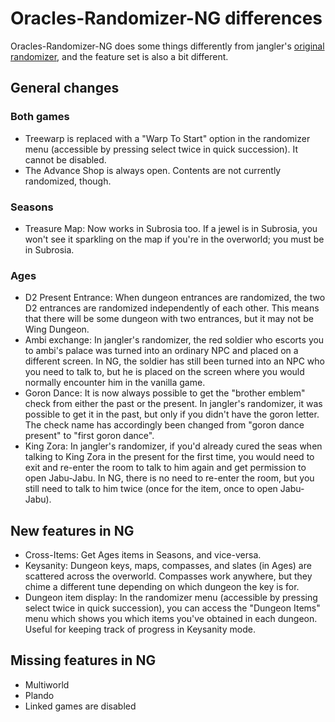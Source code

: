 # Oracles-Randomizer-NG differences

Oracles-Randomizer-NG does some things differently from jangler's [original
randomizer](https://github.com/jangler/oracles-randomizer), and the feature set
is also a bit different.

## General changes

### Both games

- Treewarp is replaced with a "Warp To Start" option in the randomizer menu
  (accessible by pressing select twice in quick succession). It cannot be
  disabled.
- The Advance Shop is always open. Contents are not currently randomized,
  though.

### Seasons

- Treasure Map: Now works in Subrosia too. If a jewel is in Subrosia, you won't
  see it sparkling on the map if you're in the overworld; you must be in
  Subrosia.

### Ages

- D2 Present Entrance: When dungeon entrances are randomized, the two D2
  entrances are randomized independently of each other. This means that there
  will be some dungeon with two entrances, but it may not be Wing Dungeon.
- Ambi exchange: In jangler's randomizer, the red soldier who escorts you to
  ambi's palace was turned into an ordinary NPC and placed on a different
  screen. In NG, the soldier has still been turned into an NPC who you need to
  talk to, but he is placed on the screen where you would normally encounter him
  in the vanilla game.
- Goron Dance: It is now always possible to get the "brother emblem" check from
  either the past or the present. In jangler's randomizer, it was possible to
  get it in the past, but only if you didn't have the goron letter. The check
  name has accordingly been changed from "goron dance present" to "first goron
  dance".
- King Zora: In jangler's randomizer, if you'd already cured the seas when
  talking to King Zora in the present for the first time, you would need to exit
  and re-enter the room to talk to him again and get permission to open
  Jabu-Jabu. In NG, there is no need to re-enter the room, but you still need to
  talk to him twice (once for the item, once to open Jabu-Jabu).

## New features in NG

- Cross-Items: Get Ages items in Seasons, and vice-versa.
- Keysanity: Dungeon keys, maps, compasses, and slates (in Ages) are scattered
  across the overworld. Compasses work anywhere, but they chime a different tune
  depending on which dungeon the key is for.
- Dungeon item display: In the randomizer menu (accessible by pressing select
  twice in quick succession), you can access the "Dungeon Items" menu which
  shows you which items you've obtained in each dungeon. Useful for keeping
  track of progress in Keysanity mode.

## Missing features in NG

- Multiworld
- Plando
- Linked games are disabled

